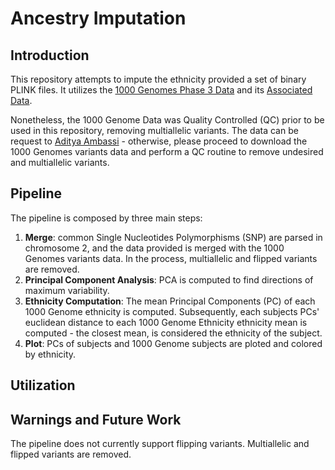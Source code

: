 # Ancestry Imputation


## Introduction 
This repository attempts to impute the ethnicity provided a set of binary PLINK files. It utilizes the [1000 Genomes Phase 3 Data](https://www.internationalgenome.org/data) and its [Associated Data](ftp://ftp.1000genomes.ebi.ac.uk/vol1/ftp/phase3). 

Nonetheless, the 1000 Genome Data was Quality Controlled (QC) prior to be used in this repository, removing multiallelic variants. The data can be request to [Aditya Ambassi](https://github.com/adiamb) - otherwise, please proceed to download the 1000 Genomes variants data and perform a QC routine to remove undesired and multiallelic variants.

## Pipeline

The pipeline is composed by three main steps:
1. **Merge**: common Single Nucleotides Polymorphisms (SNP) are parsed in chromosome 2, and the data provided is merged with the 1000 Genomes variants data. In the process, multiallelic and flipped variants are removed. 
2. **Principal Component Analysis**: PCA is computed to find directions of maximum variability.
3. **Ethnicity Computation**: The mean Principal Components (PC) of each 1000 Genome ethnicity is computed. Subsequently, each subjects PCs' euclidean distance to each 1000 Genome Ethnicity ethnicity mean is computed - the closest mean, is considered the ethnicity of the subject.
4. **Plot**: PCs of subjects and 1000 Genome subjects are ploted and colored by ethnicity.

## Utilization


## Warnings and Future Work 

The pipeline does not currently support flipping variants. Multiallelic and flipped variants are removed.